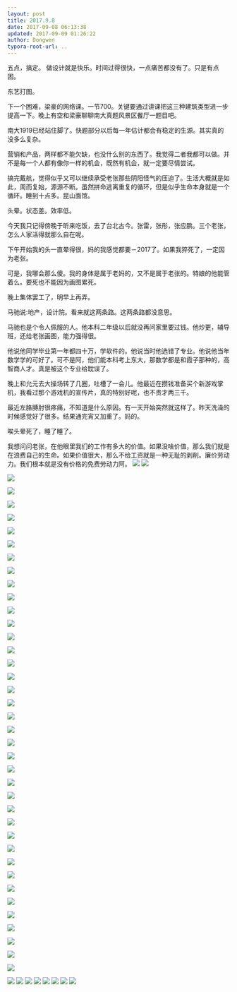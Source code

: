 ```yaml
---
layout: post
title: 2017.9.8
date: 2017-09-08 06:13:38
updated: 2017-09-09 01:26:22
author: Dongwen
typora-root-url: ..
---
```




五点，搞定。
做设计就是快乐。时间过得很快，一点痛苦都没有了。只是有点困。

东艺打图。

下一个困难，梁豪的网络课。一节700。关键要通过讲课把这三种建筑类型进一步提高一下。晚上有空和梁豪聊聊南大真题风景区餐厅一题目吧。

南大1919已经站住脚了。快题部分以后每一年估计都会有稳定的生源。其实真的没多么复杂。

营销和产品，两样都不能欠缺，也没什么别的东西了。我觉得二者我都可以做。并不是每一个人都有像你一样的机会，既然有机会，就一定要尽情尝试。

搞完戴航，觉得似乎又可以继续承受老张那些阴阳怪气的压迫了。生活大概就是如此，周而复始，源源不断。虽然拼命逃离重复的循环，但是似乎生命本身就是一个循环。睡到十点多。昆山面馆。

头晕。状态差。效率低。

今天我只记得傍晚于昕来吃饭，去了台北古今。张雷，张彤，张应鹏。三个老张，怎么人家活得就那么自在呢。

下午开始我的头一直晕得很，妈的我感觉都要－2017了。如果我猝死了，一定因为老张。

可是，我哪会那么傻。我的身体是属于老妈的，又不是属于老张的。特娘的他能管着么。要死也不能因为画图累死。

晚上集体罢工了，明早上再弄。

马驰说:地产，设计院。看来就这两条路。这两条路都没意思。

马驰也是个令人佩服的人。他本科二年级以后就没再问家里要过钱。他炒更，辅导班，还给老张画图，能力强得很。

他说他同学毕业第一年都四十万，学软件的。他说当时他选错了专业。他说他当年数学学的可好了。可不是阿，他们能本科考上东大，那数学都是和霞子那种的，高智商人才。真是被这个专业给耽误了。

晚上和允元去大操场转了几圈，吐槽了一会儿。他最近在攒钱准备买个新游戏掌机，我看过那个游戏机的宣传片，真的特别好呢，也不贵才两三千。

最近左胳膊肘很疼痛，不知道是什么原因。有一天开始突然就这样了。昨天洗澡的时候感觉好了很多。结果通完宵又加重了。妈的。

唉头晕死了，睡了睡了。

我想问问老张，在他眼里我们的工作有多大的价值。如果没啥价值，那么我们就是在浪费自己的生命。如果价值很大，那么不给工资就是一种无耻的剥削。廉价劳动力。我们根本就是没有价格的免费劳动力阿。           ![](/img/in-post/p45254699.jpg)
![](/img/in-post/p45233999.jpg)

![](/img/in-post/p45233999.jpg)

![](/img/in-post/p45233999.jpg)

![](/img/in-post/p45233999.jpg)

![](/img/in-post/p45233999.jpg)

![](/img/in-post/p45233999.jpg)

![](/img/in-post/p45233999.jpg)

![](/img/in-post/p45233999.jpg)

![](/img/in-post/p45233999.jpg)

![](/img/in-post/p45233999.jpg)

![](/img/in-post/p45233999.jpg)

![](/img/in-post/p45233999.jpg)

![](/img/in-post/p45233999.jpg)

![](/img/in-post/p45233999.jpg)

![](/img/in-post/p45233999.jpg)

![](/img/in-post/p45233999.jpg)

![](/img/in-post/p45233999.jpg)

![](/img/in-post/p45233999.jpg)

![](/img/in-post/p45233999.jpg)

![](/img/in-post/p45233999.jpg)

![](/img/in-post/p45234000.jpg)

![](/img/in-post/p45234000.jpg)

![](/img/in-post/p45234000.jpg)

![](/img/in-post/p45234000.jpg)

![](/img/in-post/p45234000.jpg)

![](/img/in-post/p45234000.jpg)

![](/img/in-post/p45234000.jpg)

![](/img/in-post/p45234000.jpg)

![](/img/in-post/p45234000.jpg)

![](/img/in-post/p45234000.jpg)

![](/img/in-post/p45234000.jpg)

![](/img/in-post/p45234000.jpg)

![](/img/in-post/p45234000.jpg)

![](/img/in-post/p45234000.jpg)

![](/img/in-post/p45234000.jpg)

![](/img/in-post/p45234000.jpg)

![](/img/in-post/p45234000.jpg)

![](/img/in-post/p45234000.jpg)

![](/img/in-post/p45234000.jpg)

![](/img/in-post/p45254700.jpg)
![](/img/in-post/p45254698.jpg)
![](/img/in-post/p45254701.jpg)
![](/img/in-post/p45254697.jpg)
![](/img/in-post/p45254703.jpg)
![](/img/in-post/p45254695.jpg)
![](/img/in-post/p45254696.jpg)
![](/img/in-post/p45254702.jpg)
